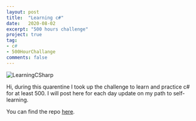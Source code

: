 ```yaml
---
layout: post
title:  "Learning c#"
date:   2020-08-02
excerpt: "500 hours challenge"
project: true
tag:
- c#
- 500HourChallange
comments: false
---
```


![LearningCSharp](https://user-images.githubusercontent.com/68802000/89119661-e8f75c80-d4d1-11ea-8d81-59819dc87cbb.PNG)

Hi, during this quarentine I took up the challenge to learn and practice c# for at least 500. I will post here for each day update on my path to self-learning.

You can find the repo [here](https://github.com/mnquaser/LearningCSharp). 